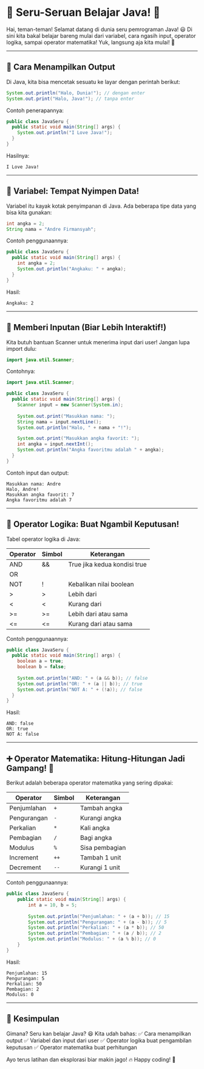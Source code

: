 # 🚀 Seru-Seruan Belajar Java! 🎉

Hai, teman-teman! Selamat datang di dunia seru pemrograman Java! 😃 Di sini kita bakal belajar bareng mulai dari variabel, cara ngasih input, operator logika, sampai operator matematika! Yuk, langsung aja kita mulai! 🚀

---

## 🎯 Cara Menampilkan Output
Di Java, kita bisa mencetak sesuatu ke layar dengan perintah berikut:

```java
System.out.println("Halo, Dunia!"); // dengan enter
System.out.print("Halo, Java!"); // tanpa enter
```

Contoh penerapannya:

```java
public class JavaSeru {
  public static void main(String[] args) {
    System.out.println("I Love Java!");
  }
}
```

Hasilnya:
```
I Love Java!
```

---

## 🔹 Variabel: Tempat Nyimpen Data!

Variabel itu kayak kotak penyimpanan di Java. Ada beberapa tipe data yang bisa kita gunakan:
```java
int angka = 2;
String nama = "Andre Firmansyah";
```

Contoh penggunaannya:
```java
public class JavaSeru {
  public static void main(String[] args) {
    int angka = 2;
    System.out.println("Angkaku: " + angka);
  }
}
```
Hasil:
```
Angkaku: 2
```

---

## 📝 Memberi Inputan (Biar Lebih Interaktif!)

Kita butuh bantuan Scanner untuk menerima input dari user! Jangan lupa import dulu:
```java
import java.util.Scanner;
```

Contohnya:
```java
import java.util.Scanner;

public class JavaSeru {
  public static void main(String[] args) {
    Scanner input = new Scanner(System.in);
    
    System.out.print("Masukkan nama: ");
    String nama = input.nextLine();
    System.out.println("Halo, " + nama + "!");

    System.out.print("Masukkan angka favorit: ");
    int angka = input.nextInt();
    System.out.println("Angka favoritmu adalah " + angka);
  }
}
```

Contoh input dan output:
```
Masukkan nama: Andre
Halo, Andre!
Masukkan angka favorit: 7
Angka favoritmu adalah 7
```

---

## 🤔 Operator Logika: Buat Ngambil Keputusan!

Tabel operator logika di Java:

| Operator | Simbol | Keterangan |
|----------|--------|------------|
| AND      | &&  | True jika kedua kondisi true |
| OR       | ||  | True jika salah satu true |
| NOT      | !    | Kebalikan nilai boolean |
| >        | >    | Lebih dari |
| <        | <    | Kurang dari |
| >=       | >=   | Lebih dari atau sama |
| <=       | <=   | Kurang dari atau sama |

Contoh penggunaannya:
```java
public class JavaSeru {
  public static void main(String[] args) {
    boolean a = true;
    boolean b = false;
    
    System.out.println("AND: " + (a && b)); // false
    System.out.println("OR: " + (a || b)); // true
    System.out.println("NOT A: " + (!a)); // false
  }
}
```

Hasil:
```
AND: false
OR: true
NOT A: false
```

---

## ➕ Operator Matematika: Hitung-Hitungan Jadi Gampang! 🧮

Berikut adalah beberapa operator matematika yang sering dipakai:

| Operator | Simbol | Keterangan |
|----------|--------|------------|
| Penjumlahan | `+` | Tambah angka |
| Pengurangan | `-` | Kurangi angka |
| Perkalian | `*` | Kali angka |
| Pembagian | `/` | Bagi angka |
| Modulus | `%` | Sisa pembagian |
| Increment | `++` | Tambah 1 unit |
| Decrement | `--` | Kurangi 1 unit |

Contoh penggunaannya:
```java
public class JavaSeru {
    public static void main(String[] args) {
        int a = 10, b = 5;
        
        System.out.println("Penjumlahan: " + (a + b)); // 15
        System.out.println("Pengurangan: " + (a - b)); // 5
        System.out.println("Perkalian: " + (a * b)); // 50
        System.out.println("Pembagian: " + (a / b)); // 2
        System.out.println("Modulus: " + (a % b)); // 0
    }
}
```

Hasil:
```
Penjumlahan: 15
Pengurangan: 5
Perkalian: 50
Pembagian: 2
Modulus: 0
```

---

## 🎉 Kesimpulan
Gimana? Seru kan belajar Java? 😆
Kita udah bahas:
✅ Cara menampilkan output
✅ Variabel dan input dari user
✅ Operator logika buat pengambilan keputusan
✅ Operator matematika buat perhitungan

Ayo terus latihan dan eksplorasi biar makin jago! 🔥 Happy coding! 🚀

